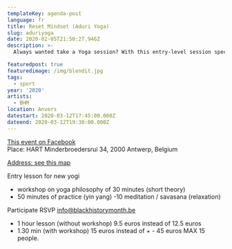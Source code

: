```yaml
---
templateKey: agenda-post
language: fr
title: Reset Mindset (Aduri Yoga)
slug: aduriyoga
date: 2020-02-05T21:50:27.946Z
description: >-
  Always wanted take a Yoga session? With this entry-level session specifically for BHM, yogi Shana invites us out in her studio. We start with a workshop on yoga philosophy, after which we implement these exercises. We then conclude with a short meditation.

featuredpost: true
featuredimage: /img/blendit.jpg
tags:
  - sport
year: '2020'
artists:
  - BHM
location: Anvers
datestart: 2020-03-12T17:45:00.000Z
dateend: 2020-03-12T19:30:00.000Z
---
```

[This event on Facebook](https://www.facebook.com/events/191749398579908/)
<br/>
Place: HART
Minderbroedersrui 34, 2000 Antwerp, Belgium

[Address: see this map](https://g.page/HARTANTWERPEN?share)

Entry lesson for new yogi
- workshop on yoga philosophy of 30 minutes (short theory)
- 50 minutes of practice (yin yang)
-10 meditation / savasana (relaxation)

Participate
RSVP [info@blackhistorymonth.be](mailto:info@blackhistorymonth.be)

- 1 hour lesson (without workshop) 9.5 euros instead of 12.5 euros
- 1.30 min (with workshop) 15 euros instead of + - 45 euros
MAX 15 people.
